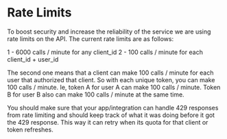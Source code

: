 # Rate Limits

To boost security and increase the reliability of the service we are using rate limits on the API. The current rate limits are as follows:

1 - 6000 calls / minute for any client_id
2 - 100 calls / minute for each client_id + user_id

The second one means that a client can make 100 calls / minute for each user that authorized that client. So with each unique token, you can make 100 calls / minute. Ie, token A for user A can make 100 calls / minute. Token B for user B also can make 100 calls / minute at the same time.

You should make sure that your app/integration can handle 429 responses from rate limiting and should keep track of what it was doing before it got the 429 response. This way it can retry when its quota for that client or token refreshes.